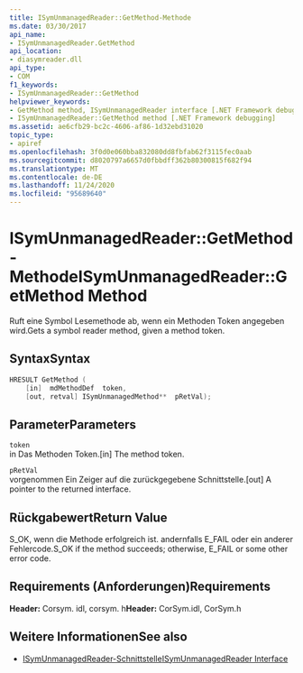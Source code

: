 ```yaml
---
title: ISymUnmanagedReader::GetMethod-Methode
ms.date: 03/30/2017
api_name:
- ISymUnmanagedReader.GetMethod
api_location:
- diasymreader.dll
api_type:
- COM
f1_keywords:
- ISymUnmanagedReader::GetMethod
helpviewer_keywords:
- GetMethod method, ISymUnmanagedReader interface [.NET Framework debugging]
- ISymUnmanagedReader::GetMethod method [.NET Framework debugging]
ms.assetid: ae6cfb29-bc2c-4606-af86-1d32ebd31020
topic_type:
- apiref
ms.openlocfilehash: 3f0d0e060bba832080dd8fbfab62f3115fec0aab
ms.sourcegitcommit: d8020797a6657d0fbbdff362b80300815f682f94
ms.translationtype: MT
ms.contentlocale: de-DE
ms.lasthandoff: 11/24/2020
ms.locfileid: "95689640"
---
```

# <a name="isymunmanagedreadergetmethod-method"></a><span data-ttu-id="20ab6-102">ISymUnmanagedReader::GetMethod-Methode</span><span class="sxs-lookup"><span data-stu-id="20ab6-102">ISymUnmanagedReader::GetMethod Method</span></span>

<span data-ttu-id="20ab6-103">Ruft eine Symbol Lesemethode ab, wenn ein Methoden Token angegeben wird.</span><span class="sxs-lookup"><span data-stu-id="20ab6-103">Gets a symbol reader method, given a method token.</span></span>  
  
## <a name="syntax"></a><span data-ttu-id="20ab6-104">Syntax</span><span class="sxs-lookup"><span data-stu-id="20ab6-104">Syntax</span></span>  
  
```cpp  
HRESULT GetMethod (  
    [in]  mdMethodDef  token,  
    [out, retval] ISymUnmanagedMethod**  pRetVal);  
```  
  
## <a name="parameters"></a><span data-ttu-id="20ab6-105">Parameter</span><span class="sxs-lookup"><span data-stu-id="20ab6-105">Parameters</span></span>  

 `token`  
 <span data-ttu-id="20ab6-106">in Das Methoden Token.</span><span class="sxs-lookup"><span data-stu-id="20ab6-106">[in] The method token.</span></span>  
  
 `pRetVal`  
 <span data-ttu-id="20ab6-107">vorgenommen Ein Zeiger auf die zurückgegebene Schnittstelle.</span><span class="sxs-lookup"><span data-stu-id="20ab6-107">[out] A pointer to the returned interface.</span></span>  
  
## <a name="return-value"></a><span data-ttu-id="20ab6-108">Rückgabewert</span><span class="sxs-lookup"><span data-stu-id="20ab6-108">Return Value</span></span>  

 <span data-ttu-id="20ab6-109">S_OK, wenn die Methode erfolgreich ist. andernfalls E_FAIL oder ein anderer Fehlercode.</span><span class="sxs-lookup"><span data-stu-id="20ab6-109">S_OK if the method succeeds; otherwise, E_FAIL or some other error code.</span></span>  
  
## <a name="requirements"></a><span data-ttu-id="20ab6-110">Requirements (Anforderungen)</span><span class="sxs-lookup"><span data-stu-id="20ab6-110">Requirements</span></span>  

 <span data-ttu-id="20ab6-111">**Header:** Corsym. idl, corsym. h</span><span class="sxs-lookup"><span data-stu-id="20ab6-111">**Header:** CorSym.idl, CorSym.h</span></span>  
  
## <a name="see-also"></a><span data-ttu-id="20ab6-112">Weitere Informationen</span><span class="sxs-lookup"><span data-stu-id="20ab6-112">See also</span></span>

- [<span data-ttu-id="20ab6-113">ISymUnmanagedReader-Schnittstelle</span><span class="sxs-lookup"><span data-stu-id="20ab6-113">ISymUnmanagedReader Interface</span></span>](isymunmanagedreader-interface.md)
